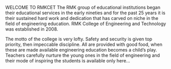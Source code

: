 WELCOME TO RMKCET
The RMK group of educational institutions began their educational services in the early nineties and for the past 25 years it is their sustained hard work and dedication that has carved on niche in the field of engineering education. RMK College of Engineering and Technology was established in 2008.

The motto of the college is very lofty. Safety and security is given top priority, then impeccable discipline. All are provided with good food, when these are made available engineering education becomes a child’s play. Teachers carefully nurture the young ones in the field of engineering and their mode of inspiring the students is available only here...
